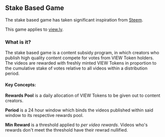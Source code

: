 ## Stake Based Game

The stake based game has taken significant inspiration from [Steem](https://steem.io/steem-bluepaper.pdf).

This game applies to [view.ly](https://view.ly).



### What is it?

The stake based game is a content subsidy program, in which creators who publish high quality content compete for votes from VIEW Token holders. The videos are rewarded with freshly minted VIEW Tokens in proportion to the cumulative stake of votes relative to all videos within a distribution period.



#### Key Concepts:

**Rewards Pool** is a daily allocation of VIEW Tokens to be given out to content creators.

**Period** is a 24 hour window which binds the videos published within said window to its respective rewards pool.

**Min Reward** is a threshold applied to *per video rewards*. Videos who's rewards don't meet the threshold have their rewrad nullified.





